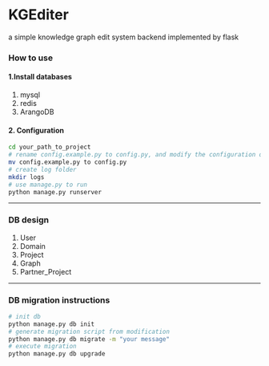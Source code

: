 # KGEditer
a simple knowledge graph edit system backend implemented by flask

### How to use
#### 1.Install databases
1. mysql
2. redis
3. ArangoDB
#### 2. Configuration
```bash
cd your_path_to_project
# rename config.example.py to config.py, and modify the configuration of your own dbs
mv config.example.py to config.py
# create log folder
mkdir logs
# use manage.py to run
python manage.py runserver
```
----
### DB design

1. User
2. Domain
3. Project
4. Graph
5. Partner_Project
----
### DB migration instructions

```bash
# init db
python manage.py db init
# generate migration script from modification
python manage.py db migrate -m "your message"
# execute migration
python manage.py db upgrade
```
